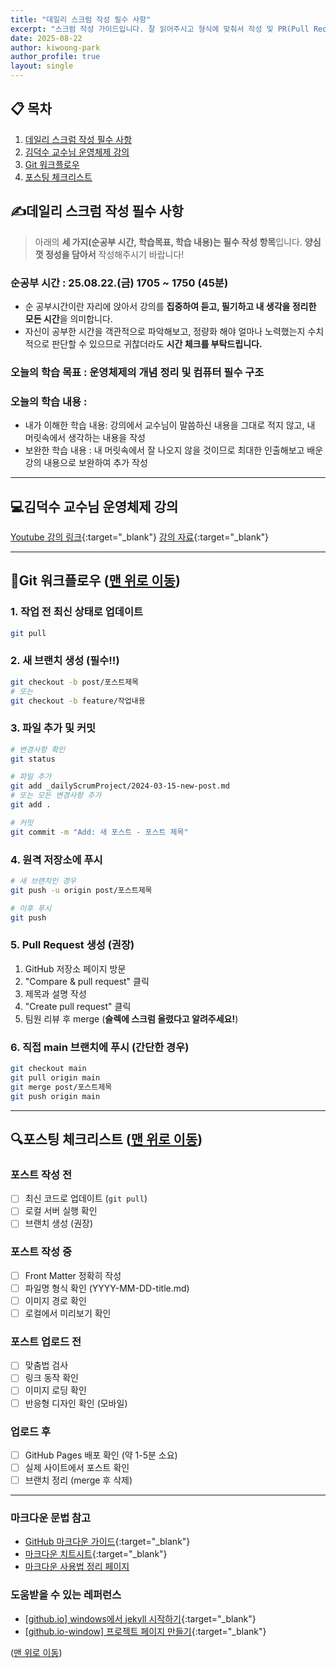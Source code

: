 ```yaml
---
title: "데일리 스크럼 작성 필수 사항"
excerpt: "스크럼 작성 가이드입니다. 잘 읽어주시고 형식에 맞춰서 작성 및 PR(Pull Request)부탁드립니다."
date: 2025-08-22
author: kiwoong-park
author_profile: true
layout: single
---
```

## 📋 목차 #
1. [데일리 스크럼 작성 필수 사항](#데일리-스크럼-작성-필수-사항)
2. [김덕수 교수님 운영체제 강의](#김덕수-교수님-운영체제-강의)
3. [Git 워크플로우](#git-워크플로우)
4. [포스팅 체크리스트](#포스팅-체크리스트)


## ✍️데일리 스크럼 작성 필수 사항
> 아래의 **세 가지(순공부 시간, 학습목표, 학습 내용)는 필수 작성 항목**입니다. **양심껏 정성을 담아서** 작성해주시기 바랍니다!

### 순공부 시간 : 25.08.22.(금) 1705 ~ 1750 (45분)
- 순 공부시간이란 자리에 앉아서 강의를 **집중하여 듣고, 필기하고 내 생각을 정리한 모든 시간**을 의미합니다.
- 자신이 공부한 시간을 객관적으로 파악해보고, 정량화 해야 얼마나 노력했는지 수치적으로 판단할 수 있으므로 귀찮더라도 **시간 체크를 부탁드립니다.**

### 오늘의 학습 목표 : 운영체제의 개념 정리 및 컴퓨터 필수 구조 
### 오늘의 학습 내용 : 
- 내가 이해한 학습 내용: 강의에서 교수님이 말씀하신 내용을 그대로 적지 않고, 내 머릿속에서 생각하는 내용을 작성
- 보완한 학습 내용 : 내 머릿속에서 잘 나오지 않을 것이므로 최대한 인출해보고 배운 강의 내용으로 보완하여 추가 작성



---
## 💻김덕수 교수님 운영체제 강의 

[Youtube 강의 링크](https://www.youtube.com/playlist?list=PLBrGAFAIyf5rby7QylRc6JxU5lzQ9c4tN){:target="_blank"}
[강의 자료](https://sites.google.com/view/hpclab/courses){:target="_blank"}

---

## 🔄Git 워크플로우 ([맨 위로 이동](#))

### 1. 작업 전 최신 상태로 업데이트
```bash
git pull
```

### 2. 새 브랜치 생성 (**필수!!**)
```bash
git checkout -b post/포스트제목
# 또는
git checkout -b feature/작업내용
```

### 3. 파일 추가 및 커밋
```bash
# 변경사항 확인
git status

# 파일 추가
git add _dailyScrumProject/2024-03-15-new-post.md
# 또는 모든 변경사항 추가
git add .

# 커밋
git commit -m "Add: 새 포스트 - 포스트 제목"
```

### 4. 원격 저장소에 푸시
```bash
# 새 브랜치인 경우
git push -u origin post/포스트제목

# 이후 푸시
git push
```

### 5. Pull Request 생성 (권장)
1. GitHub 저장소 페이지 방문
2. "Compare & pull request" 클릭
3. 제목과 설명 작성
4. "Create pull request" 클릭
5. 팀원 리뷰 후 merge (**슬렉에 스크럼 올렸다고 알려주세요!**)

### 6. 직접 main 브랜치에 푸시 (간단한 경우)
```bash
git checkout main
git pull origin main
git merge post/포스트제목
git push origin main
```

---

## 🔍포스팅 체크리스트 ([맨 위로 이동](#))

### 포스트 작성 전
- [ ] 최신 코드로 업데이트 (`git pull`)
- [ ] 로컬 서버 실행 확인
- [ ] 브랜치 생성 (권장)

### 포스트 작성 중
- [ ] Front Matter 정확히 작성
- [ ] 파일명 형식 확인 (YYYY-MM-DD-title.md)
- [ ] 이미지 경로 확인
- [ ] 로컬에서 미리보기 확인

### 포스트 업로드 전
- [ ] 맞춤법 검사
- [ ] 링크 동작 확인
- [ ] 이미지 로딩 확인
- [ ] 반응형 디자인 확인 (모바일)

### 업로드 후
- [ ] GitHub Pages 배포 확인 (약 1-5분 소요)
- [ ] 실제 사이트에서 포스트 확인
- [ ] 브랜치 정리 (merge 후 삭제)

---
### 마크다운 문법 참고
- [GitHub 마크다운 가이드](https://guides.github.com/features/mastering-markdown/){:target="_blank"}
- [마크다운 치트시트](https://www.markdownguide.org/cheat-sheet/){:target="_blank"}
- [마크다운 사용법 정리 페이지](https://www.heropy.dev/p/B74sNE)

### 도움받을 수 있는 레퍼런스
- [[github.io] windows에서 jekyll 시작하기](https://velog.io/@kimsoyeong/github.io-jekyll){:target="_blank"}
- [[github.io-window] 프로젝트 페이지 만들기](https://beta.velog.io/@kite_day/github.io-window-%ED%94%84%EB%A1%9C%EC%A0%9D%ED%8A%B8-%ED%8E%98%EC%9D%B4%EC%A7%80-%EB%A7%8C%EB%93%A4%EA%B8%B0){:target="_blank"}

([맨 위로 이동](#))


